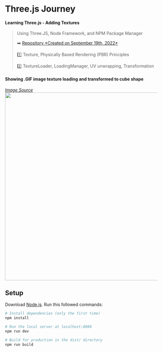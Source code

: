 # Three.js Journey

#### Learning Three.js - Adding Textures ####
> Using Three.JS, Node Framework, and NPM Package Manager
> <p>➡️ <a href="#"> Repository *Created on September 19th, 2022* </a> </p>
> <p>1️⃣ Texture, Physically Based Rendering (PBR) Principles </p>
> <p>2️⃣ TextureLoader, LoadingManager, UV unwrapping, Transformation </p>

#### Showing .GIF image texture loading and transformed to cube shape ####
*_<a href="https://threejs.org/manual/#en/textures">Image Source</a>_* </br>
<img src="https://user-images.githubusercontent.com/95829904/191289584-bdf5b702-ef92-4c7e-8b65-e57e19197b6b.gif" width="620">



## Setup
Download [Node.js](https://nodejs.org/en/download/).
Run this followed commands:

``` bash
# Install dependencies (only the first time)
npm install

# Run the local server at localhost:8080
npm run dev

# Build for production in the dist/ directory
npm run build
```

